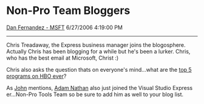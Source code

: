 <div id="page">

# Non-Pro Team Bloggers

[Dan Fernandez -
MSFT](https://social.msdn.microsoft.com/profile/Dan%20Fernandez%20-%20MSFT)
6/27/2006 4:19:00 PM

-----

<div id="content">

Chris Treadaway, the Express business manager joins the blogosphere.
Actually Chris has been blogging for a while but he's been a lurker.
Chris, who has the best email at Microsoft, Christ :) 

Chris also asks the question thats on everyone's mind...what are the
[top 5 programs on HBO
ever](http://blogs.msdn.com/christ/archive/2006/06/05/618513.aspx)?  

As [John](http://blogs.msdn.com/johnmont/archive/2006/06/27/645871.aspx)
mentions, [Adam Nathan](http://blogs.msdn.com/adam_nathan/) also just
joined the Visual Studio Express er...Non-Pro Tools Team so be sure
to add him as well to your blog list. 

</div>

</div>

